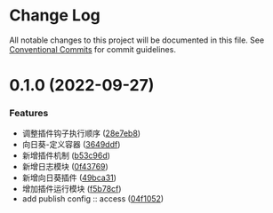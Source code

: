 # Change Log

All notable changes to this project will be documented in this file.
See [Conventional Commits](https://conventionalcommits.org) for commit guidelines.

# 0.1.0 (2022-09-27)


### Features

* 调整插件钩子执行顺序 ([28e7eb8](https://github.com/sedum729/magazine/commit/28e7eb81238cad42d538b432f1010e98615043a5))
* 向日葵-定义容器 ([3649ddf](https://github.com/sedum729/magazine/commit/3649ddf300879427540996216d89028979a36fff))
* 新增插件机制 ([b53c96d](https://github.com/sedum729/magazine/commit/b53c96d8aae3c4bd6b672882dbe61336f4fbba81))
* 新增日志模块 ([0f43769](https://github.com/sedum729/magazine/commit/0f437699ffc52542aff09be59327921df337510c))
* 新增向日葵插件 ([49bca31](https://github.com/sedum729/magazine/commit/49bca31c4296eeb23b21519fe32205116048fbcf))
* 增加插件运行模块 ([f5b78cf](https://github.com/sedum729/magazine/commit/f5b78cf1d52363ad4550bff892c406867a9cb697))
* add publish config :: access ([04f1052](https://github.com/sedum729/magazine/commit/04f10526161bf5eff4c3f101732644561cb534c3))
